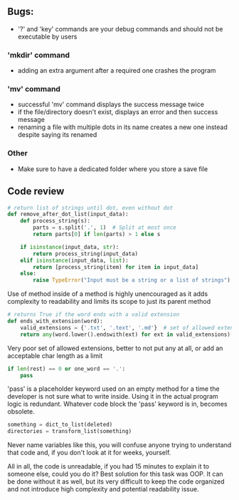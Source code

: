## Bugs:

- '?' and 'key' commands are your debug commands and should not be executable by users

### 'mkdir' command

- adding an extra argument after a required one crashes the program

### 'mv' command

- successful 'mv' command displays the success message twice
- if the file/directory doesn't exist, displays an error and then success message
- renaming a file with multiple dots in its name creates a new one instead despite saying its renamed

### Other

- Make sure to have a dedicated folder where you store a save file

## Code review

```py
# return list of strings until dot, even without dot
def remove_after_dot_list(input_data):
    def process_string(s):
        parts = s.split('.', 1)  # Split at most once
        return parts[0] if len(parts) > 1 else s

    if isinstance(input_data, str):
        return process_string(input_data)
    elif isinstance(input_data, list):
        return [process_string(item) for item in input_data]
    else:
        raise TypeError("Input must be a string or a list of strings")
```

Use of method inside of a method is highly unencouraged as it adds complexity to readability and limits its scope to just its parent method

```py
# returns True if the word ends with a valid extension
def ends_with_extension(word):
    valid_extensions = {'.txt', '.text', '.md'}  # set of allowed extensions
    return any(word.lower().endswith(ext) for ext in valid_extensions)
```

Very poor set of allowed extensions, better to not put any at all, or add an acceptable char length as a limit

```py
if len(rest) == 0 or one_word == '.':
    pass
```

'pass' is a placeholder keyword used on an empty method for a time the developer is not sure what to write inside. Using it in the actual program logic is redundant.
Whatever code block the 'pass' keyword is in, becomes obsolete.

```py
something = dict_to_list(deleted)
directories = transform_list(something)
```

Never name variables like this, you will confuse anyone trying to understand that code and, if you don't look at it for weeks, yourself.

All in all, the code is unreadable, if you had 15 minutes to explain it to someone else, could you do it?
Best solution for this task was OOP. It can be done without it as well, but its very difficult to keep the code organized and not introduce high complexity and potential readability issue.

